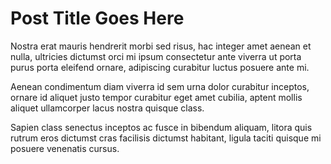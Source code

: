 # Post Title Goes Here

Nostra erat mauris hendrerit morbi sed risus, hac integer amet aenean et nulla, ultricies dictumst orci mi ipsum consectetur ante viverra ut porta purus porta eleifend ornare, adipiscing curabitur luctus posuere ante mi.

Aenean condimentum diam viverra id sem urna dolor curabitur inceptos, ornare id aliquet justo tempor curabitur eget amet cubilia, aptent mollis aliquet ullamcorper lacus nostra quisque class.

Sapien class senectus inceptos ac fusce in bibendum aliquam, litora quis rutrum eros dictumst cras facilisis dictumst habitant, ligula taciti quisque mi posuere venenatis cursus.
